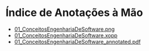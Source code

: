 # Índice de Anotações à Mão

- [01_ConceitosEngenhariaDeSoftware.png](./01_ConceitosEngenhariaDeSoftware.png)
- [01_ConceitosEngenhariaDeSoftware.xopp](./01_ConceitosEngenhariaDeSoftware.xopp)
- [01_ConceitosEngenhariaDeSoftware_annotated.pdf](./01_ConceitosEngenhariaDeSoftware_annotated.pdf)
